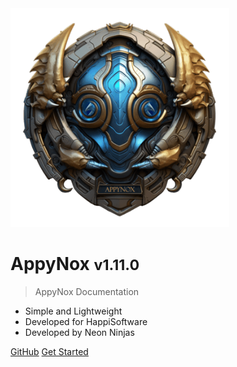 <img src="_media/icon.png" alt="AppyNox Logo" width="350" height="350">

<h1>AppyNox <small>v1.11.0</small></h1>

> AppyNox Documentation

- Simple and Lightweight
- Developed for HappiSoftware
- Developed by Neon Ninjas

[GitHub](https://github.com/HappiSoftware/AppyNox)
[Get Started](#Introduction)

